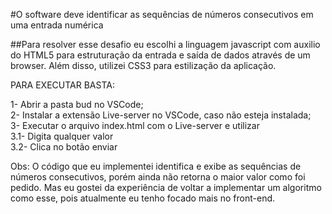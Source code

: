#O software deve identificar as sequências de números consecutivos em uma entrada numérica  

##Para resolver esse desafio eu escolhi a linguagem javascript com auxilio do HTML5 para estruturação da entrada e saída de dados através de um browser. Além disso, utilizei CSS3 para estilização da aplicação.

PARA EXECUTAR BASTA:

1- Abrir a pasta bud no VSCode;  
2- Instalar a extensão Live-server no VSCode, caso não esteja instalada;  
3- Executar o arquivo index.html com o Live-server e utilizar  
	3.1- Digita qualquer valor  
	3.2- Clica no botão enviar  

Obs: O código que eu implementei identifica e exibe as sequências de números consecutivos, porém ainda não retorna o maior valor como foi pedido. Mas eu gostei da experiência de voltar a implementar um algoritmo como esse, pois atualmente eu tenho focado mais no front-end.